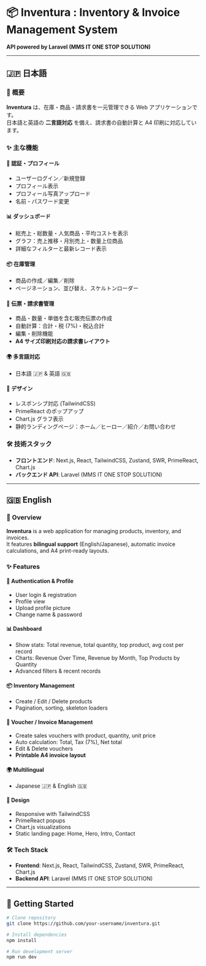 # 📦 Inventura : Inventory & Invoice Management System  

**API powered by Laravel (MMS IT ONE STOP SOLUTION)**  

---

## 🇯🇵 日本語  

### 📖 概要  
**Inventura** は、在庫・商品・請求書を一元管理できる Web アプリケーションです。  
日本語と英語の **二言語対応** を備え、請求書の自動計算と A4 印刷に対応しています。  

### ✨ 主な機能  

#### 🔐 認証・プロフィール  
- ユーザーログイン／新規登録  
- プロフィール表示  
- プロフィール写真アップロード  
- 名前・パスワード変更  

#### 📊 ダッシュボード  
- 総売上・総数量・人気商品・平均コストを表示  
- グラフ：売上推移・月別売上・数量上位商品  
- 詳細なフィルターと最新レコード表示  

#### 📦 在庫管理  
- 商品の作成／編集／削除  
- ページネーション、並び替え、スケルトンローダー  

#### 🧾 伝票・請求書管理  
- 商品・数量・単価を含む販売伝票の作成  
- 自動計算：合計・税 (7%)・税込合計  
- 編集・削除機能  
- **A4 サイズ印刷対応の請求書レイアウト**  

#### 🌍 多言語対応  
- 日本語 🇯🇵 & 英語 🇬🇧  

#### 🎨 デザイン  
- レスポンシブ対応 (TailwindCSS)  
- PrimeReact のポップアップ  
- Chart.js グラフ表示  
- 静的ランディングページ：ホーム／ヒーロー／紹介／お問い合わせ  

### 🛠️ 技術スタック  
- **フロントエンド**: Next.js, React, TailwindCSS, Zustand, SWR, PrimeReact, Chart.js  
- **バックエンド API**: Laravel (MMS IT ONE STOP SOLUTION)  

---

## 🇬🇧 English  

### 📖 Overview  
**Inventura** is a web application for managing products, inventory, and invoices.  
It features **bilingual support** (English/Japanese), automatic invoice calculations, and A4 print-ready layouts.  

### ✨ Features  

#### 🔐 Authentication & Profile  
- User login & registration  
- Profile view  
- Upload profile picture  
- Change name & password  

#### 📊 Dashboard  
- Show stats: Total revenue, total quantity, top product, avg cost per record  
- Charts: Revenue Over Time, Revenue by Month, Top Products by Quantity  
- Advanced filters & recent records  

#### 📦 Inventory Management  
- Create / Edit / Delete products  
- Pagination, sorting, skeleton loaders  

#### 🧾 Voucher / Invoice Management  
- Create sales vouchers with product, quantity, unit price  
- Auto calculation: Total, Tax (7%), Net total  
- Edit & Delete vouchers  
- **Printable A4 invoice layout**  

#### 🌍 Multilingual  
- Japanese 🇯🇵 & English 🇬🇧  

#### 🎨 Design  
- Responsive with TailwindCSS  
- PrimeReact popups  
- Chart.js visualizations  
- Static landing page: Home, Hero, Intro, Contact  

### 🛠️ Tech Stack  
- **Frontend**: Next.js, React, TailwindCSS, Zustand, SWR, PrimeReact, Chart.js  
- **Backend API**: Laravel (MMS IT ONE STOP SOLUTION)  

---

## 🚀 Getting Started  

```bash
# Clone repository
git clone https://github.com/your-username/inventura.git

# Install dependencies
npm install

# Run development server
npm run dev
